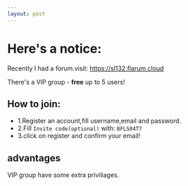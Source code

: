 ```yaml
---
layout: post
---
```

# Here's a notice:
Recently I had a forum.visit: https://sl132.flarum.cloud

There's a VIP group - **free** up to 5 users!

## How to join:
- 1.Register an account,fill username,email and password.
- 2.Fill ``Invite code(optional)`` with: ``BFLS04T7``
- 3.click on register and confirm your email!
## advantages
VIP group have some extra priviliages.
